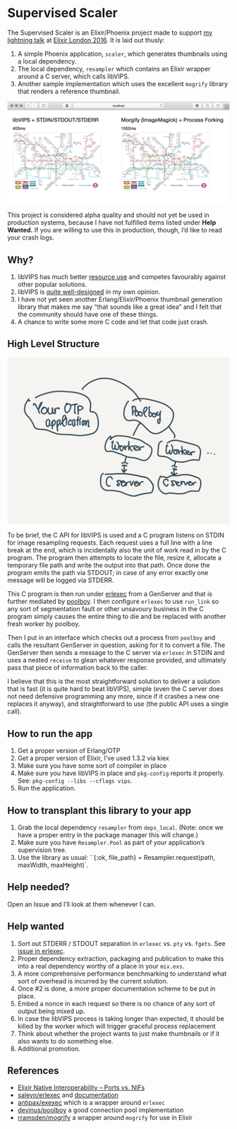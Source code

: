 # Supervised Scaler

The Supervised Scaler is an Elixir/Phoenix project made to support [my lightning talk](https://www.icloud.com/keynote/0-4TNF2RqhabO9t6GIfgV3djw) at [Elixir London 2016](http://www.elixir.london). It is laid out thusly:

1.  A simple Phoenix application, `scaler`, which generates thumbnails using a local dependency.
2.  The local dependency, `resampler` which contains an Elixir wrapper around a C server, which calls libVIPS.
3.  Another sample implementation which uses the excellent `mogrify` library that renders a reference thumbnail.

![Performance Comparison](doc/shootout.png)

This project is considered alpha quality and should not yet be used in production systems, because I have not fulfilled items listed under **Help Wanted.** If you are willing to use this in production, though, I’d like to read your crash logs.

## Why?

1.  libVIPS has much better [resource use](http://www.vips.ecs.soton.ac.uk/index.php?title=Speed_and_Memory_Use) and competes favourably against other popular solutions.
2.  libVIPS is [quite well-designed](http://www.vips.ecs.soton.ac.uk/index.php?title=How_it_works) in my own opinion.
3.  I have not yet seen another Erlang/Elixir/Phoenix thumbnail generation library that makes me say “that sounds like a great idea” and I felt that the community should have one of these things.
4.  A chance to write some more C code and let that code just crash.

## High Level Structure

![Solution Layout](doc/layout.png)

To be brief, the C API for libVIPS is used and a C program listens on STDIN for image resampling requests. Each request uses a full line with a line break at the end, which is incidentally also the unit of work read in by the C program. The program then attempts to locate the file, resize it, allocate a temporary file path and write the output into that path. Once done the program emits the path via STDOUT; in case of any error exactly one message will be logged via STDERR.

This C program is then run under [erlexec](https://github.com/saleyn/erlexec) from a GenServer and that is further mediated by [poolboy](https://github.com/devinus/poolboy). I then configure `erlexec` to use `run_link` so any sort of segmentation fault or other unsavoury business in the C program simply causes the entire thing to die and be replaced with another fresh worker by poolboy.

Then I put in an interface which checks out a process from `poolboy` and calls the resultant GenServer in question, asking for it to convert a file. The GenServer then sends a message to the C server via `erlexec` in STDIN and uses a nested `receive` to glean whatever response provided, and ultimately pass that piece of information back to the caller.

I believe that this is the most straightforward solution to deliver a solution that is fast (it is quite hard to beat libVIPS), simple (even the C server does not need defensive programming any more, since if it crashes a new one replaces it anyway), and straightforward to use (the public API uses a single call).

## How to run the app

1.  Get a proper version of Erlang/OTP
2.  Get a proper version of Elixir, I’ve used 1.3.2 via kiex
3.  Make sure you have some sort of compiler in place
4.  Make sure you have libVIPS in place and `pkg-config` reports it properly. See: `pkg-config --libs --cflags vips`.
5.  Run the application.

## How to transplant this library to your app

1.  Grab the local dependency `resampler` from `deps_local`. (Note: once we have a proper entry in the package manager this will change.)
2.  Make sure you have `Resampler.Pool` as part of your application’s supervision tree.
3.  Use the library as usual: ``{:ok, file_path} = Resampler.request(path, maxWidth, maxHeight)`.

## Help needed?

Open an Issue and I’ll look at them whenever I can.

## Help wanted

1.  Sort out STDERR / STDOUT separation in `erlexec` vs. `pty` vs. `fgets`. See [issue in erlexec](https://github.com/saleyn/erlexec/issues/41).
2.  Proper dependency extraction, packaging and publication to make this into a real dependency worthy of a place in your `mix.exs`.
3.  A more comprehensive performance benchmarking to understand what sort of overhead is incurred by the current solution.
4.  Once #2 is done, a more proper documentation scheme to be put in place.
5.  Embed a nonce in each request so there is no chance of any sort of output being mixed up.
6.  In case the libVIPS process is taking longer than expected, it should be killed by the worker which will trigger graceful process replacement
7.  Think about whether the project wants to just make thumbnails or if it also wants to do something else.
8.  Additional promotion.

## References

* [Elixir Native Interoperability – Ports vs. NIFs](https://spin.atomicobject.com/2015/03/16/elixir-native-interoperability-ports-vs-nifs/)
* [saleyn/erlexec](https://github.com/saleyn/erlexec) and [documentation](http://saleyn.github.io/erlexec/)
* [antipax/exexec](https://github.com/antipax/exexec) which is a wrapper around `erlexec`
* [devinus/poolboy](https://github.com/devinus/poolboy) a good connection pool implementation
* [rramsden/mogrify](https://github.com/rramsden/mogrify) a wrapper around `mogrify` for use in Elixir
